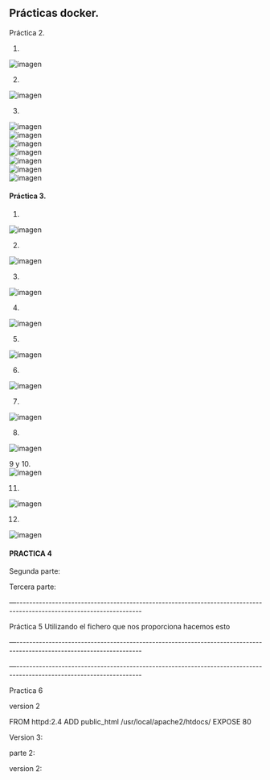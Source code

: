 
 ## Prácticas docker.

Práctica 2.

1.
![imagen](https://user-images.githubusercontent.com/72253934/223849404-aa726491-9d53-4953-afa1-3a90a0e0de96.png)


2. 

![imagen](https://user-images.githubusercontent.com/72253934/223849464-31f24af6-ed76-4384-b7a6-492237fc6414.png)

3.

![imagen](https://user-images.githubusercontent.com/72253934/223849529-faabf4d4-12f5-4e85-81a2-f41d92d5ac30.png) <br>
![imagen](https://user-images.githubusercontent.com/72253934/223849564-2530d7d8-b650-40d7-a0ee-9c1888a9aea0.png) <br> 
![imagen](https://user-images.githubusercontent.com/72253934/223849609-d5d3a6bc-d841-4dff-b447-a864a7c2327f.png) <br>
![imagen](https://user-images.githubusercontent.com/72253934/223850001-3a9ef3d2-b389-4e70-bba4-029535fab758.png) <br>
![imagen](https://user-images.githubusercontent.com/72253934/223850065-d9fdfd85-3f4b-43b1-bd99-c8039d163d00.png) <br>
![imagen](https://user-images.githubusercontent.com/72253934/223850223-be04d8d7-2f84-49ec-8985-de1674882bba.png) <br>
![imagen](https://user-images.githubusercontent.com/72253934/223850269-74cc7930-5946-4864-a3b0-953164ead458.png)

#### Práctica 3. <br>
1.
![imagen](https://user-images.githubusercontent.com/72253934/223850746-8ac9d248-4d82-43c8-b124-70e62799ab61.png) <br>

2.

![imagen](https://user-images.githubusercontent.com/72253934/223850892-d552529c-0958-491a-91df-7b0fcfe7cffb.png) <br>

3.
![imagen](https://user-images.githubusercontent.com/72253934/223850983-b24f89ee-fecb-405f-9a89-06734a8efd68.png) <br>

4.
![imagen](https://user-images.githubusercontent.com/72253934/223851152-f716c533-73f3-47fa-94c4-e2c3d4d3bf2d.png) <br>

5.
![imagen](https://user-images.githubusercontent.com/72253934/223851206-60757ac0-b6f5-4dbf-a773-ebf5848b3d34.png) <br>

6.
![imagen](https://user-images.githubusercontent.com/72253934/223851274-f191ec83-13c2-4390-9f81-4e56c2e671a1.png) <br>

7.
![imagen](https://user-images.githubusercontent.com/72253934/223851340-b881e191-dc01-4f63-8447-021ec41f603a.png) <br>

8.
![imagen](https://user-images.githubusercontent.com/72253934/223851443-1744ed50-4bad-4e73-be8c-750e51e90fd9.png) <br>

9 y 10. <br>
![imagen](https://user-images.githubusercontent.com/72253934/223851515-3e935393-afdd-4685-beba-95f0fe097306.png) <br>

11.
![imagen](https://user-images.githubusercontent.com/72253934/223851547-77f22ce9-875d-4100-8bf6-f64ba8e0e14d.png) <br>

12.

![imagen](https://user-images.githubusercontent.com/72253934/223851812-7b927445-1ab2-4a23-81cc-9de52cef1e54.png) <br>

#### PRACTICA 4


Segunda parte: 



Tercera parte: 










—---------------------------------------------------------------------------------------------------------------------

Práctica 5
Utilizando el fichero que nos proporciona hacemos esto 



—---------------------------------------------------------------------------------------------------------------------



—---------------------------------------------------------------------------------------------------------------------




Practica 6



version 2

FROM httpd:2.4
ADD public_html /usr/local/apache2/htdocs/
EXPOSE 80





Version 3: 



parte 2:







version 2:






